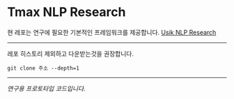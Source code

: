 # Tmax NLP Research

현 레포는 연구에 필요한 기본적인 프레임워크를 제공합니다.
[Usik NLP Research](github.com/usik)

---

레포 히스토리 제외하고 다운받는것을 권장합니다.

```
git clone 주소 --depth=1
```

---

*연구용 프로토타입 코드입니다.*
